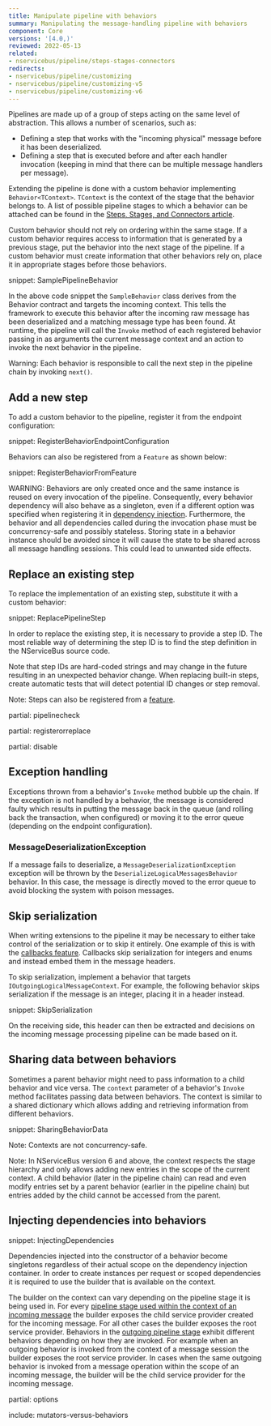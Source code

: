```yaml
---
title: Manipulate pipeline with behaviors
summary: Manipulating the message-handling pipeline with behaviors
component: Core
versions: '[4.0,)'
reviewed: 2022-05-13
related:
- nservicebus/pipeline/steps-stages-connectors
redirects:
- nservicebus/pipeline/customizing
- nservicebus/pipeline/customizing-v5
- nservicebus/pipeline/customizing-v6
---
```


Pipelines are made up of a group of steps acting on the same level of abstraction. This allows a number of scenarios, such as:

* Defining a step that works with the "incoming physical" message before it has been deserialized.
* Defining a step that is executed before and after each handler invocation (keeping in mind that there can be multiple message handlers per message).

Extending the pipeline is done with a custom behavior implementing `Behavior<TContext>`. `TContext` is the context of the stage that the behavior belongs to. A list of possible pipeline stages to which a behavior can be attached can be found in the [Steps, Stages, and Connectors article](steps-stages-connectors.md).

Custom behavior should not rely on ordering within the same stage. If a custom behavior requires access to information that is generated by a previous stage, put the behavior into the next stage of the pipeline. If a custom behavior must create information that other behaviors rely on, place it in appropriate stages before those behaviors.

snippet: SamplePipelineBehavior

In the above code snippet the `SampleBehavior` class derives from the Behavior contract and targets the incoming context. This tells the framework to execute this behavior after the incoming raw message has been deserialized and a matching message type has been found. At runtime, the pipeline will call the `Invoke` method of each registered behavior passing in as arguments the current message context and an action to invoke the next behavior in the pipeline.

Warning: Each behavior is responsible to call the next step in the pipeline chain by invoking `next()`.

## Add a new step


To add a custom behavior to the pipeline, register it from the endpoint configuration:

snippet: RegisterBehaviorEndpointConfiguration

Behaviors can also be registered from a `Feature` as shown below:

snippet: RegisterBehaviorFromFeature

WARNING: Behaviors are only created once and the same instance is reused on every invocation of the pipeline. Consequently, every behavior dependency will also behave as a singleton, even if a different option was specified when registering it in [dependency injection](/nservicebus/dependency-injection/). Furthermore, the behavior and all dependencies called during the invocation phase must be concurrency-safe and possibly stateless. Storing state in a behavior instance should be avoided since it will cause the state to be shared across all message handling sessions. This could lead to unwanted side effects.

## Replace an existing step

To replace the implementation of an existing step, substitute it with a custom behavior:

snippet: ReplacePipelineStep

In order to replace the existing step, it is necessary to provide a step ID. The most reliable way of determining the step ID is to find the step definition in the NServiceBus source code.

Note that step IDs are hard-coded strings and may change in the future resulting in an unexpected behavior change. When replacing built-in steps, create automatic tests that will detect potential ID changes or step removal.

Note: Steps can also be registered from a [feature](features.md).

partial: pipelinecheck

partial: registerorreplace

partial: disable

## Exception handling

Exceptions thrown from a behavior's `Invoke` method bubble up the chain. If the exception is not handled by a behavior, the message is considered faulty which results in putting the message back in the queue (and rolling back the transaction, when configured) or moving it to the error queue (depending on the endpoint configuration).

### MessageDeserializationException

If a message fails to deserialize, a `MessageDeserializationException` exception will be thrown by the `DeserializeLogicalMessagesBehavior` behavior. In this case, the message is directly moved to the error queue to avoid blocking the system with poison messages.


## Skip serialization

When writing extensions to the pipeline it may be necessary to either take control of the serialization or to skip it entirely. One example of this is with the [callbacks feature](/nservicebus/messaging/callbacks.md). Callbacks skip serialization for integers and enums and instead embed them in the message headers.

To skip serialization, implement a behavior that targets `IOutgoingLogicalMessageContext`. For example, the following behavior skips serialization if the message is an integer, placing it in a header instead.

snippet: SkipSerialization

On the receiving side, this header can then be extracted and decisions on the incoming message processing pipeline can be made based on it.

## Sharing data between behaviors

Sometimes a parent behavior might need to pass information to a child behavior and vice versa. The `context` parameter of a behavior's `Invoke` method facilitates passing data between behaviors. The context is similar to a shared dictionary which allows adding and retrieving information from different behaviors.

snippet: SharingBehaviorData

Note: Contexts are not concurrency-safe.

Note: In NServiceBus version 6 and above, the context respects the stage hierarchy and only allows adding new entries in the scope of the current context. A child behavior (later in the pipeline chain) can read and even modify entries set by a parent behavior (earlier in the pipeline chain) but entries added by the child cannot be accessed from the parent.

## Injecting dependencies into behaviors

snippet: InjectingDependencies

Dependencies injected into the constructor of a behavior become singletons regardless of their actual scope on the dependency injection container. In order to create instances per request or scoped dependencies it is required to use the builder that is available on the context.

The builder on the context can vary depending on the pipeline stage it is being used in. For every [pipeline stage used within the context of an incoming message](/nservicebus/pipeline/steps-stages-connectors.md#stages-incoming-pipeline-stages) the builder exposes the child service provider created for the incoming message. For all other cases the builder exposes the root service provider. Behaviors in the [outgoing pipeline stage](/nservicebus/pipeline/steps-stages-connectors.md#stages-outgoing-pipeline-stages) exhibit different behaviors depending on how they are invoked. For example when an outgoing behavior is invoked from the context of a message session the builder exposes the root service provider. In cases when the same outgoing behavior is invoked from a message operation within the scope of an incoming message, the builder will be the child service provider for the incoming message.

partial: options

include: mutators-versus-behaviors
